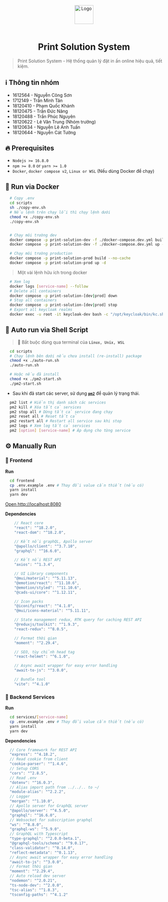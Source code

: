 <div  align="center">
  <img src="https://res.cloudinary.com/dynonary/image/upload/v1678890436/print-solution/logo.png" width="60px" alt="Logo" />
</div>

<br />
<h1 align="center">Print Solution System</h1>

> Print Solution System - Hệ thống quản lý đặt in ấn online hiệu quả, tiết kiệm.

## ℹ️ Thông tin nhóm

- 1612564 - Nguyễn Công Sơn
- 1712149 - Trần Minh Tân
- 18120410 - Phạm Quốc Khánh
- 18120475 - Trần Đức Năng
- 18120488 - Trần Phúc Nguyên
- 18120622 - Lê Văn Trung (Nhóm trưởng)
- 18120634 - Nguyễn Lê Anh Tuấn
- 18120644 - Nguyễn Cát Tường

## 🔥 Prerequisites

- `Nodejs >= 16.8.0`
- `npm >= 8.0` or `yarn >= 1.0`
- `Docker`, `docker compose v2`, `Linux or WSL` (Nếu dùng Docker để chạy)

## 🚀 Run via Docker

```sh
  # Copy .env
  cd scripts
  sh ./copy-env.sh
  # Nếu lệnh trên chạy lỗi thì chạy lệnh dưới
  chmod +x ./copy-env.sh
  ./copy-env.sh
```

```sh

  # Chạy môi trường dev
  docker compose -p print-solution-dev -f ./docker-compose.dev.yml build --no-cache
  docker compose -p print-solution-dev -f ./docker-compose.dev.yml up -d

  # Chạy môi trường production
  docker compose -p print-solution-prod build --no-cache
  docker compose -p print-solution-prod up -d
```

> Một vài lệnh hữu ích trong docker

```sh
  # Xem log
  docker logs [service-name] --follow
  # Delete all containers
  docker compose -p print-solution-[dev|prod] down
  # Stop all containers
  docker compose -p print-solution-[dev|prod] stop
  # Export all keycloak realms
  docker exec -u root -it keycloak-dev bash -c "/opt/keycloak/bin/kc.sh export --file /opt/keycloak/data/import/realms.json --users same_file"
```

## 📃 Auto run via Shell Script

> 🐧 Bắt buộc dùng qua terminal của **`Linux, Unix, WSL`**

```sh
  cd scripts
  # Chạy lệnh bên dưới nếu chưa install (re-install) package
  chmod +x ./auto-run.sh
  ./auto-run.sh

  # Hoặc nếu đã install
  chmod +x ./pm2-start.sh
  ./pm2-start.sh
```

- Sau khi đã start các server, sử dụng **[`pm2`](https://pm2.keymetrics.io/docs/usage/quick-start/)** để quản lý trạng thái.

```sh
  pm2 list # Hiển thị danh sách các services
  pm2 kill # Xóa tất cả services
  pm2 stop all # Dừng tất cả service đang chạy
  pm2 reset all # Reset tất cả
  pm2 restart all # Restart all service sau khi stop
  pm2 logs # Xem log tất cả services
  pm2 [option] [service-name] # Áp dụng cho từng service
```

## ⚙️ Manually Run

### 💫 Frontend

**Run**

```sh
  cd frontend
  cp .env.example .env # Thay đỗi value cần thiết (nếu có)
  yarn install
  yarn dev
```

[Open http://localhost:8080](http://localhost:8000)

**Dependencies**

```js
    // React core
    "react": "^18.2.0",
    "react-dom": "^18.2.0",

    // Kết nối graphQL, Apollo server
    "@apollo/client": "^3.7.10",
    "graphql": "^16.6.0",

    // Kết nối REST API
    "axios": "^1.3.4",

    // UI Library components
    "@mui/material": "^5.11.13",
    "@emotion/react": "^11.10.6",
    "@emotion/styled": "^11.10.6",
    "@cads-ui/core": "^1.12.11",

    // Icon packs
    "@iconify/react": "^4.1.0",
    "@mui/icons-material": "^5.11.11",

    // State management redux, RTK query for caching REST API
    "@reduxjs/toolkit": "^1.9.3",
    "react-redux": "^8.0.5",

    // Format thời gian
    "moment": "^2.29.4",

    // SEO, tùy chỉnh head tag
    "react-helmet": "^6.1.0",

    // Async await wrapper for easy error handling
    "await-to-js": "^3.0.0",

    // Bundle tool
    "vite": "^4.1.0"
```

### 🔐 Backend Services

**Run**

```sh
  cd services/[service-name]
  cp .env.example .env # Thay đỗi value cần thiết (nếu có)
  yarn install
  yarn dev
```

**Dependencies**

```js
  // Core framework for REST API
  "express": "^4.18.2",
  // Read cookie from client
  "cookie-parser": "^1.4.6",
  // Setup CORS
  "cors": "^2.8.5",
  // Read .env
  "dotenv": "^16.0.3",
  // Alias import path from ../../.. to ~/
  "module-alias": "^2.2.2",
  // Logger
  "morgan": "^1.10.0",
  // Apollo server for GraphQL server
  "@apollo/server": "^4.5.0",
  "graphql": "^16.6.0",
  // Websocket for subscription graphql
  "ws": "^8.8.0",
  "graphql-ws": "^5.9.0",
  // GraphQL with Typescript
  "type-graphql": "^2.0.0-beta.1",
  "@graphql-tools/schema": "^9.0.17",
  "class-validator": "^0.14.0",
  "reflect-metadata": "^0.1.13",
  // Async await wrapper for easy error handling
  "await-to-js": "^3.0.0",
  // Format thời gian
  "moment": "^2.29.4",
  // Auto reload dev server
  "nodemon": "^2.0.21",
  "ts-node-dev": "^2.0.0",
  "tsc-alias": "^1.8.3",
  "tsconfig-paths": "^4.1.2"
```
